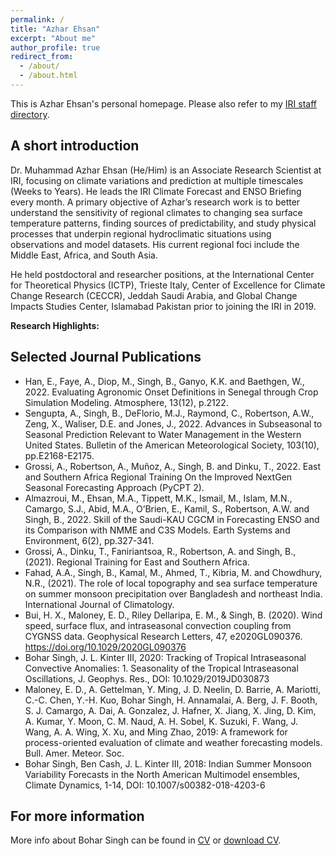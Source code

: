 ```yaml
---
permalink: /
title: "Azhar Ehsan"
excerpt: "About me"
author_profile: true
redirect_from: 
  - /about/
  - /about.html
---
```


This is Azhar Ehsan's personal homepage. Please also refer to my [IRI staff directory](https://iri.columbia.edu/contact/staff-directory/azhar-ehsan/). 

## A short introduction
Dr. Muhammad Azhar Ehsan (He/Him) is an Associate Research Scientist at IRI, focusing on climate variations and prediction at multiple timescales (Weeks to Years). He leads the IRI Climate Forecast and ENSO Briefing every month. A primary objective of Azhar’s research work is to better understand the sensitivity of regional climates to changing sea surface temperature patterns, finding sources of predictability, and study physical processes that underpin regional hydroclimatic situations using observations and model datasets. His current regional foci include the Middle East, Africa, and South Asia.

He held postdoctoral and researcher positions, at the International Center for Theoretical Physics (ICTP), Trieste Italy, Center of Excellence for Climate Change Research (CECCR), Jeddah Saudi Arabia, and Global Change Impacts Studies Center, Islamabad Pakistan prior to joining the IRI in 2019.

<b>Research Highlights:</b>


## Selected Journal Publications
* Han, E., Faye, A., Diop, M., Singh, B., Ganyo, K.K. and Baethgen, W., 2022. Evaluating Agronomic Onset Definitions in Senegal through Crop Simulation Modeling. Atmosphere, 13(12), p.2122.
*	Sengupta, A., Singh, B., DeFlorio, M.J., Raymond, C., Robertson, A.W., Zeng, X., Waliser, D.E. and Jones, J., 2022. Advances in Subseasonal to Seasonal Prediction Relevant to Water Management in the Western United States. Bulletin of the American Meteorological Society, 103(10), pp.E2168-E2175.
*	Grossi, A., Robertson, A., Muñoz, A., Singh, B. and Dinku, T., 2022. East and Southern Africa Regional Training On the Improved NextGen Seasonal Forecasting Approach (PyCPT 2).
*	Almazroui, M., Ehsan, M.A., Tippett, M.K., Ismail, M., Islam, M.N., Camargo, S.J., Abid, M.A., O’Brien, E., Kamil, S., Robertson, A.W. and Singh, B., 2022. Skill of the Saudi-KAU CGCM in Forecasting ENSO and its Comparison with NMME and C3S Models. Earth Systems and Environment, 6(2), pp.327-341.
*	Grossi, A., Dinku, T., Faniriantsoa, R., Robertson, A. and Singh, B., (2021). Regional Training for East and Southern Africa.
*	Fahad, A.A., Singh, B., Kamal, M., Ahmed, T., Kibria, M. and Chowdhury, N.R., (2021). The role of local topography and sea surface temperature on summer monsoon precipitation over Bangladesh and northeast India. International Journal of Climatology.
*	Bui, H. X., Maloney, E. D., Riley Dellaripa, E. M., & Singh, B. (2020). Wind speed, surface flux, and intraseasonal convection coupling from CYGNSS data. Geophysical Research Letters, 47, e2020GL090376. https://doi.org/10.1029/2020GL090376
*	Bohar Singh, J. L. Kinter III, 2020: Tracking of Tropical Intraseasonal Convective Anomalies: 1. Seasonality of the Tropical Intraseasonal Oscillations, J. Geophys. Res., DOI: 10.1029/2019JD030873
*	Maloney, E. D., A. Gettelman, Y. Ming, J. D. Neelin, D. Barrie, A. Mariotti, C.-C. Chen, Y.-H. Kuo, Bohar Singh, H. Annamalai, A. Berg, J. F. Booth, S. J. Camargo, A. Dai, A. Gonzalez, J. Hafner, X. Jiang, X. Jing, D. Kim, A. Kumar, Y. Moon, C. M. Naud, A. H. Sobel, K. Suzuki, F. Wang, J. Wang, A. A. Wing, X. Xu, and Ming Zhao, 2019: A framework for process-oriented evaluation of climate and weather forecasting models. Bull. Amer. Meteor. Soc.
*	Bohar Singh, Ben Cash, J. L. Kinter III, 2018: Indian Summer Monsoon Variability Forecasts in the North American Multimodel ensembles, Climate Dynamics, 1-14, DOI: 10.1007/s00382-018-4203-6

## For more information
More info about Bohar Singh can be found in [CV](https://singh-bohar.github.io/cv/) or [download CV](http://singh-bohar.github.io/files/BOHAR_SINGH_CV.pdf).
